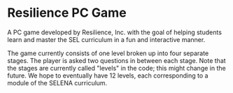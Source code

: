 # Resilience PC Game

A PC game developed by Resilience, Inc. with the goal of helping students learn and master the SEL curriculum in a fun and interactive manner.

The game currently consists of one level broken up into four separate stages. The player is asked two questions in between each stage. Note that the stages are currently called "levels" in the code; this might change in the future. We hope to eventually have 12 levels, each corresponding to a module of the SELENA curriculum.
